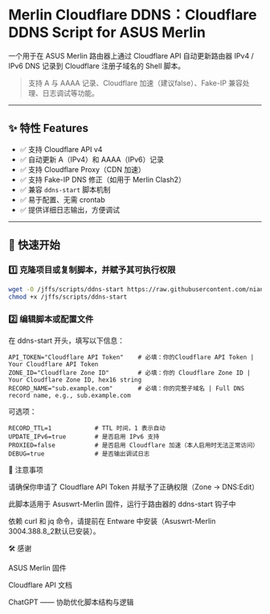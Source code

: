 # Merlin Cloudflare DDNS：Cloudflare DDNS Script for ASUS Merlin

一个用于在 ASUS Merlin 路由器上通过 Cloudflare API 自动更新路由器 IPv4 / IPv6 DNS 记录到 Cloudflare 注册子域名的 Shell 脚本。

> 支持 A 与 AAAA 记录、Cloudflare 加速（建议false）、Fake-IP 兼容处理、日志调试等功能。

---

## ✨ 特性 Features

- ✅ 支持 Cloudflare API v4
- ✅ 自动更新 A（IPv4）和 AAAA（IPv6）记录
- ✅ 支持 Cloudflare Proxy（CDN 加速）
- ✅ 支持 Fake-IP DNS 修正（如用于 Merlin Clash2）
- ✅ 兼容 `ddns-start` 脚本机制
- ✅ 易于配置、无需 crontab
- ✅ 提供详细日志输出，方便调试

---


## 🚀 快速开始

### 1️⃣ 克隆项目或复制脚本，并赋予其可执行权限

```bash
wget -O /jffs/scripts/ddns-start https://raw.githubusercontent.com/nianqingnet/merlin-cloudflare-ddns/main/ddns-start
chmod +x /jffs/scripts/ddns-start
```

### 2️⃣ 编辑脚本或配置文件
在 ddns-start 开头，填写以下信息：
```
API_TOKEN="Cloudflare API Token"    # 必填：你的Cloudflare API Token | Your Cloudflare API Token
ZONE_ID="Cloudflare Zone ID"        # 必填：你的 Cloudflare Zone ID | Your Cloudflare Zone ID, hex16 string
RECORD_NAME="sub.example.com"       # 必填：你的完整子域名 | Full DNS record name, e.g., sub.example.com
```
可选项：
```
RECORD_TTL=1            # TTL 时间，1 表示自动
UPDATE_IPv6=true        # 是否启用 IPv6 支持
PROXIED=false           # 是否启用 Cloudflare 加速（本人启用时无法正常访问）
DEBUG=true              # 是否输出调试日志
```

🧠 注意事项

请确保你申请了 Cloudflare API Token 并赋予了正确权限（Zone → DNS:Edit）

此脚本适用于 Asuswrt-Merlin 固件，运行于路由器的 ddns-start 钩子中

依赖 curl 和 jq 命令，请提前在 Entware 中安装（Asuswrt-Merlin 3004.388.8_2默认已安装）。



🛠️ 感谢

ASUS Merlin 固件

Cloudflare API 文档

ChatGPT —— 协助优化脚本结构与逻辑
